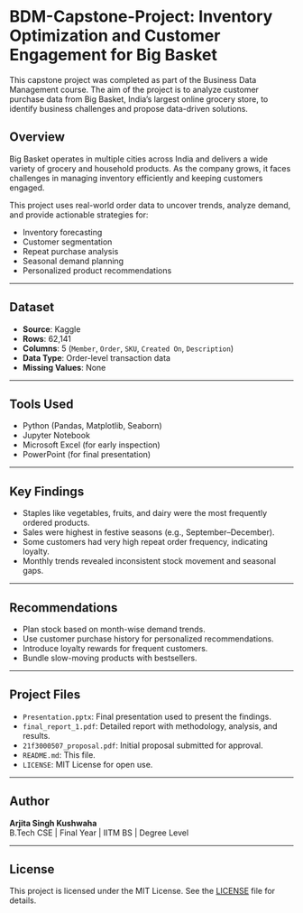 # BDM-Capstone-Project: Inventory Optimization and Customer Engagement for Big Basket

This capstone project was completed as part of the Business Data Management course. The aim of the project is to analyze customer purchase data from Big Basket, India’s largest online grocery store, to identify business challenges and propose data-driven solutions.

## Overview

Big Basket operates in multiple cities across India and delivers a wide variety of grocery and household products. As the company grows, it faces challenges in managing inventory efficiently and keeping customers engaged.

This project uses real-world order data to uncover trends, analyze demand, and provide actionable strategies for:

- Inventory forecasting
- Customer segmentation
- Repeat purchase analysis
- Seasonal demand planning
- Personalized product recommendations

---

## Dataset

- **Source**: Kaggle
- **Rows**: 62,141
- **Columns**: 5 (`Member`, `Order`, `SKU`, `Created On`, `Description`)
- **Data Type**: Order-level transaction data
- **Missing Values**: None

---

## Tools Used

- Python (Pandas, Matplotlib, Seaborn)
- Jupyter Notebook
- Microsoft Excel (for early inspection)
- PowerPoint (for final presentation)

---

## Key Findings

- Staples like vegetables, fruits, and dairy were the most frequently ordered products.
- Sales were highest in festive seasons (e.g., September–December).
- Some customers had very high repeat order frequency, indicating loyalty.
- Monthly trends revealed inconsistent stock movement and seasonal gaps.

---

## Recommendations

- Plan stock based on month-wise demand trends.
- Use customer purchase history for personalized recommendations.
- Introduce loyalty rewards for frequent customers.
- Bundle slow-moving products with bestsellers.

---

## Project Files

- `Presentation.pptx`: Final presentation used to present the findings.
- `final_report_1.pdf`: Detailed report with methodology, analysis, and results.
- `21f3000507_proposal.pdf`: Initial proposal submitted for approval.
- `README.md`: This file.
- `LICENSE`: MIT License for open use.

---

## Author

**Arjita Singh Kushwaha**  
B.Tech CSE | Final Year | IITM BS | Degree Level

---

## License

This project is licensed under the MIT License. See the [LICENSE](./LICENSE) file for details.
